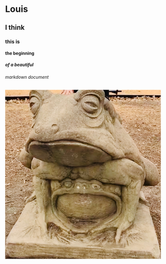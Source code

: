 # Louis 
## I think
### this is
#### the beginning
##### of a beautiful
###### markdown document

![Image of Louis](https://github.com/Oogglee/skills-communicate-using-markdown/blob/main/louis.JPEG)
